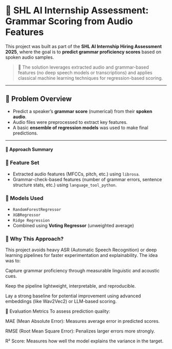 # 🎯 SHL AI Internship Assessment: Grammar Scoring from Audio Features

This project was built as part of the **SHL AI Internship Hiring Assessment 2025**, where the goal is to **predict grammar proficiency scores** based on spoken audio samples.

> 🧠 The solution leverages extracted audio and grammar-based features (no deep speech models or transcriptions) and applies classical machine learning techniques for regression-based scoring.

---

## 📌 Problem Overview

- Predict a speaker’s **grammar score** (numerical) from their **spoken audio**.
- Audio files were preprocessed to extract key features.
- A basic **ensemble of regression models** was used to make final predictions.

---

#### 🧪 Approach Summary

### 🧾 Feature Set

- Extracted audio features (MFCCs, pitch, etc.) using `librosa`.
- Grammar-check-based features (number of grammar errors, sentence structure stats, etc.) using `language_tool_python`.

### 🤖 Models Used

- `RandomForestRegressor`
- `XGBRegressor`
- `Ridge Regression`
- Combined using **Voting Regressor** (unweighted average)

 
### 🧠 Why This Approach?
This project avoids heavy ASR (Automatic Speech Recognition) or deep learning pipelines for faster experimentation and explainability. The idea was to:

Capture grammar proficiency through measurable linguistic and acoustic cues.

Keep the pipeline lightweight, interpretable, and reproducible.

Lay a strong baseline for potential improvement using advanced embeddings (like Wav2Vec2) or LLM-based scoring.

🧮 Evaluation Metrics
To assess prediction quality:

MAE (Mean Absolute Error): Measures average error in predicted scores.

RMSE (Root Mean Square Error): Penalizes larger errors more strongly.

R² Score: Measures how well the model explains the variance in the target.  
